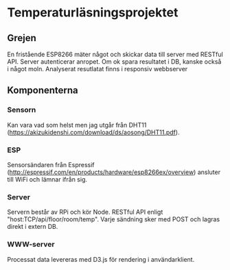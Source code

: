 # Temperaturläsningsprojektet

## Grejen
En fristående ESP8266 mäter något och skickar data till server med RESTful API. Server autenticerar anropet. Om ok spara resultatet i DB, kanske också i något moln. Analyserat resutlatat finns i responsiv webbserver

## Komponenterna
### Sensorn
Kan vara vad som helst men jag utgår från DHT11 (https://akizukidenshi.com/download/ds/aosong/DHT11.pdf).

### ESP
Sensorsändaren från Espressif (http://espressif.com/en/products/hardware/esp8266ex/overview) ansluter till WiFi och lämnar ifrån sig.

### Server
Servern består av RPi och kör Node. RESTful API enligt "host:TCP/api/floor/room/temp". Varje sändning sker med POST och lagras direkt i extern DB.

### WWW-server
Processat data levereras med D3.js för rendering i användarklient.
